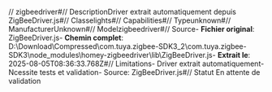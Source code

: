 // zigbeedriver#// DescriptionDriver extrait automatiquement depuis ZigBeeDriver.js#// Classelights#// Capabilities#// Typeunknown#// ManufacturerUnknown#// Modelzigbeedriver#// Source- **Fichier original**: ZigBeeDriver.js- **Chemin complet**: D:\Download\Compressed\com.tuya.zigbee-SDK3_2\com.tuya.zigbee-SDK3\node_modules\homey-zigbeedriver\lib\ZigBeeDriver.js- **Extrait le**: 2025-08-05T08:36:33.768Z#// Limitations- Driver extrait automatiquement- Ncessite tests et validation- Source: ZigBeeDriver.js#// Statut En attente de validation